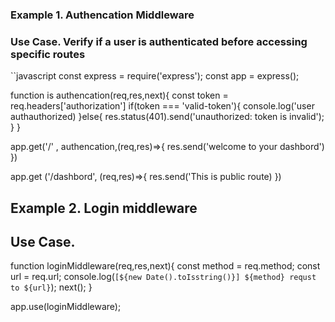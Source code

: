 ### **Example 1. Authencation Middleware**
### **Use Case. Verify if a user is authenticated before accessing specific routes**

``javascript 
const express = require('express');
const app = express();

function is authencation(req,res,next){
    const token = req.headers['authorization']
    if(token === 'valid-token'){
        console.log('user authauthorized)
    }else{
        res.status(401).send('unauthorized: token is invalid');
    }
}

app.get('/' , authencation,(req,res)=>{
    res.send('welcome to your dashbord')
})

app.get ('/dashbord', (req,res)=>{
    res.send('This is public route)
})


## **Example 2. Login middleware**
##  **Use Case.**


function loginMiddleware(req,res,next){
    const method = req.method;
    const url = req.url;
    console.log(`[${new Date().toIsstring()}] ${method} requst to ${url}`);
    next();
}

app.use(loginMiddleware);


